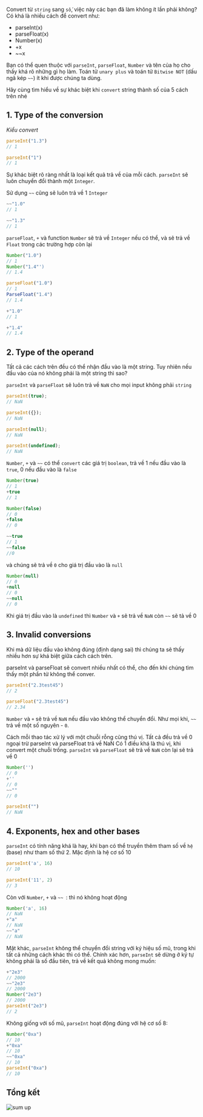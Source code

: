 Convert từ `string` sang `số`, việc này các bạn đã làm không ít lần phải không?
Có khá là nhiều cách để convert như:
- parseInt(x)
- parseFloat(x)
- Number(x)
- +x
- ~~x

Bạn có thể quen thuộc với `parseInt`, `parseFloat`, `Number` và tên của họ cho thấy khá rõ những gì họ làm. Toán tử `unary plus` và toán tử `Bitwise NOT` (dấu ngã kép `~~`) ít khi được chúng ta dùng.

Hãy cùng tìm hiểu về sự khác biệt khi `convert` string thành số của 5 cách trên nhé

## 1. Type of the conversion
*Kiểu convert*
```js
parseInt("1.3")
// 1

parseInt("1")
// 1
```
Sự khác biệt rõ ràng nhất là loại kết quả trả về của mỗi cách. `parseInt` sẽ luôn chuyển đổi thành một `Integer`.

Sử dụng `~~` cũng sẽ luôn trả về 1 `Integer`
```js
~~"1.0"
// 1

~~"1.3"
// 1
```

`parseFloat`, `+` và function `Number` sẽ trả về `Integer` nếu có thể, và sẽ trả về `Float` trong các trường hợp còn lại

```js
Number("1.0")
// 1
Number("1.4"')
// 1.4

parseFloat("1.0")
// 1
ParseFloat("1.4")
// 1.4

+"1.0"
// 1

+"1.4"
// 1.4
```

## 2. Type of the operand
Tất cả các cách trên đều có thể nhận đầu vào là một string. Tuy nhiên nếu đầu vào của nó không phải là một string thì sao?

`parseInt` và `parseFloat` sẽ luôn trả về `NaN` cho mọi input không phải `string`
```js
parseInt(true);
// NaN

parseInt({});
// NaN

parseInt(null);
// NaN

parseInt(undefined);
// NaN
```

`Number`, `+` và `~~` có thể `convert` các giá trị `boolean`, trả về 1 nếu đầu vào là `true`, 0 nếu đầu vào là `false`

```js
Number(true)
// 1
+true
// 1

Number(false)
// 0
+false
// 0

~~true
// 1
~~false
//0
```
và chúng sẽ trả về `0` cho giá trị đầu vào là `null`
```js
Number(null)
// 0
+null
// 0
~~null
// 0
```

Khi giá trị đầu vào là `undefined` thì `Number` và `+` sẽ trả về `NaN` còn `~~` sẽ tả về 0

## 3. Invalid conversions
Khi mà dữ liệu đầu vào không đúng (định dạng sai) thì chúng ta sẽ thấy nhiều hơn sự khá biệt giữa cách cách trên.

parseInt và parseFloat sẽ convert nhiều nhất có thể, cho đến khi chúng tìm thấy một phần tử không thể conver.
```js
parseInt("2.3test45")
// 2

parseFloat("2.3test45")
// 2.34
```

`Number` và `+` sẽ trả về `NaN` nếu đầu vào không thể chuyển đổi. Như mọi khi, `~~` trả về một số nguyên - `0`.

Cách mỗi thao tác xử lý với một chuỗi rỗng cũng thú vị. Tất cả đều trả về 0 ngoại trừ parseInt và parseFloat trả về NaN
Có 1 điều khá là thú vị, khi convert một chuỗi trống. `parseInt` và `parseFloat` sẽ trả về `NaN` còn lại sẽ trả về 0

```js
Number('')
// 0
+''
// 0
~~""
// 0

parseInt("")
// NaN
```

## 4. Exponents, hex and other bases
`parseInt` có tính năng khá là hay, khi bạn có thể truyền thêm tham số về `hệ` (base) như tham số thứ 2. Mặc định là hệ cơ số 10
```js
parseInt('a', 16)
// 10

parseInt('11', 2)
// 3
```


Còn với `Number`, `+` và `~~ `: thì nó không hoạt động
```js
Number('a', 16)
// NaN
+"a"
// NaN
~~"a"
// NaN
```

Mặt khác, `parseInt` không thể chuyển đổi string với ký hiệu số mũ, trong khi tất cả những cách khác thì có thể. Chính xác hơn, `parseInt` sẽ dừng ở ký tự không phải là số đầu tiên, trả về kết quả không mong muốn:
```js
+"2e3"
// 2000
~~"2e3"
// 2000
Number("2e3")
// 2000
parseInt("2e3")
// 2
```

Không giống với số mũ, `parseInt` hoạt động đúng với hệ cơ số 8:
```js
Number("0xa")
// 10
+"0xa"
// 10
~~"0xa"
// 10
parseInt("0xa")
// 10
```

## Tổng kết
![sum up](https://i.imgur.com/laUqkRr.png)